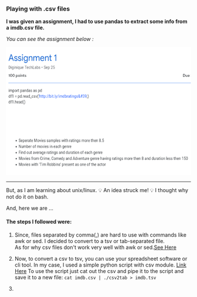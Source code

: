 <h3 id="myHeading">Playing with .csv files </h3>

**I was given an assignment, I had to use pandas to extract some info from a imdb.csv file.**

*You can see the assignment below :*

<img src="assignment.png" width="600em" height="350em">

---

But, as I am learning about unix/linux.
:bulb: An idea struck me! :bulb:
I thought why not do it on bash.

And, here we are ...

<h4 id="">The steps I followed were: </h4>

1. Since, files separated by comma(,) are hard to use with commands like awk or sed.
   I decided to convert to a tsv or tab-separated file. <br>
   As for why csv files don't work very well with awk or sed.[See Here](#myHeading)

2. Now, to convert a csv to tsv, you can use your spreadsheet software or cli tool. In my case,
   I used a simple python script with csv module. [Link Here](https://github.com/RohitSingh496/playingwith-csvfiles/blob/master/csv2tab)
   To use the script just cat out the csv and pipe it to the script and save it to a new file:
   `cat imdb.csv | ./csv2tab > imdb.tsv`
3. 



